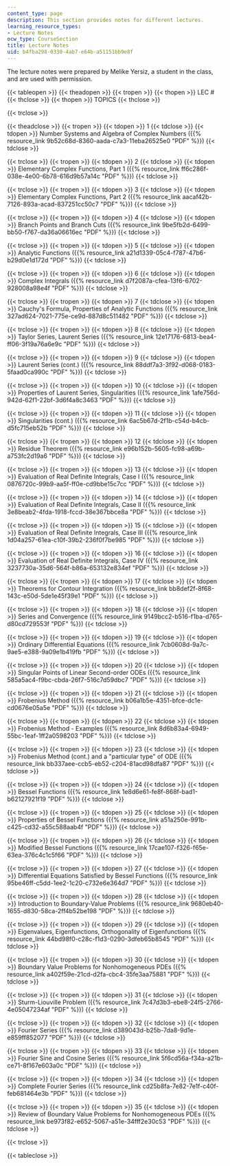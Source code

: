 ```yaml
---
content_type: page
description: This section provides notes for different lectures.
learning_resource_types:
- Lecture Notes
ocw_type: CourseSection
title: Lecture Notes
uid: b4fba298-0330-4ab7-e64b-a51151bb9e8f
---
```


The lecture notes were prepared by Melike Yersiz, a student in the class, and are used with permission.

{{< tableopen >}}
{{< theadopen >}}
{{< tropen >}}
{{< thopen >}}
LEC # 
{{< thclose >}}
{{< thopen >}}
TOPICS
{{< thclose >}}

{{< trclose >}}

{{< theadclose >}}
{{< tropen >}}
{{< tdopen >}}
1
{{< tdclose >}}
{{< tdopen >}}
Number Systems and Algebra of Complex Numbers ({{% resource_link 9b52c68d-8360-aada-c7a3-11eba26525e0 "PDF" %}})
{{< tdclose >}}

{{< trclose >}}
{{< tropen >}}
{{< tdopen >}}
2
{{< tdclose >}}
{{< tdopen >}}
Elementary Complex Functions, Part 1 ({{% resource_link ff6c286f-038e-4e00-6b78-616d9b57a14c "PDF" %}})
{{< tdclose >}}

{{< trclose >}}
{{< tropen >}}
{{< tdopen >}}
3
{{< tdclose >}}
{{< tdopen >}}
Elementary Complex Functions, Part 2 ({{% resource_link aacaf42b-7126-893a-acad-837251cc50c7 "PDF" %}})
{{< tdclose >}}

{{< trclose >}}
{{< tropen >}}
{{< tdopen >}}
4
{{< tdclose >}}
{{< tdopen >}}
Branch Points and Branch Cuts ({{% resource_link 9be5fb2d-6499-bb50-f767-da36a06616ec "PDF" %}})
{{< tdclose >}}

{{< trclose >}}
{{< tropen >}}
{{< tdopen >}}
5
{{< tdclose >}}
{{< tdopen >}}
Analytic Functions ({{% resource_link a21d1339-05c4-f787-47b6-b29d0e1d172d "PDF" %}})
{{< tdclose >}}

{{< trclose >}}
{{< tropen >}}
{{< tdopen >}}
6
{{< tdclose >}}
{{< tdopen >}}
Complex Integrals ({{% resource_link d7f2087a-cfea-13f6-6702-928008a98e4f "PDF" %}})
{{< tdclose >}}

{{< trclose >}}
{{< tropen >}}
{{< tdopen >}}
7
{{< tdclose >}}
{{< tdopen >}}
Cauchy's Formula, Properties of Analytic Functions ({{% resource_link 327ad624-7021-775e-ce9d-887d8c511482 "PDF" %}})
{{< tdclose >}}

{{< trclose >}}
{{< tropen >}}
{{< tdopen >}}
8
{{< tdclose >}}
{{< tdopen >}}
Taylor Series, Laurent Series ({{% resource_link 12e17176-6813-bea4-ff06-3f19a76a6e9c "PDF" %}})
{{< tdclose >}}

{{< trclose >}}
{{< tropen >}}
{{< tdopen >}}
9
{{< tdclose >}}
{{< tdopen >}}
Laurent Series (cont.) ({{% resource_link 88ddf7a3-3f92-d068-0183-5faad0ca990c "PDF" %}})
{{< tdclose >}}

{{< trclose >}}
{{< tropen >}}
{{< tdopen >}}
10
{{< tdclose >}}
{{< tdopen >}}
Properties of Laurent Series, Singularities ({{% resource_link 1afe756d-942d-62f1-22bf-3d6f4a8c3463 "PDF" %}})
{{< tdclose >}}

{{< trclose >}}
{{< tropen >}}
{{< tdopen >}}
11
{{< tdclose >}}
{{< tdopen >}}
Singularities (cont.) ({{% resource_link 6ac5b67d-2f1b-c54d-b4cb-d5fc715eb52b "PDF" %}})
{{< tdclose >}}

{{< trclose >}}
{{< tropen >}}
{{< tdopen >}}
12
{{< tdclose >}}
{{< tdopen >}}
Residue Theorem ({{% resource_link e96b152b-5605-fc98-a69b-a753fc2d19a6 "PDF" %}})
{{< tdclose >}}

{{< trclose >}}
{{< tropen >}}
{{< tdopen >}}
13
{{< tdclose >}}
{{< tdopen >}}
Evaluation of Real Definite Integrals, Case I ({{% resource_link 0876720c-99b9-aa5f-ff0e-cd9bbe15c7cc "PDF" %}})
{{< tdclose >}}

{{< trclose >}}
{{< tropen >}}
{{< tdopen >}}
14
{{< tdclose >}}
{{< tdopen >}}
Evaluation of Real Definite Integrals, Case II ({{% resource_link 3e8beab2-4fda-1918-fccd-38e367bbce8a "PDF" %}})
{{< tdclose >}}

{{< trclose >}}
{{< tropen >}}
{{< tdopen >}}
15
{{< tdclose >}}
{{< tdopen >}}
Evaluation of Real Definite Integrals, Case III ({{% resource_link 1d04a257-61ea-c10f-39b2-236f0f7be985 "PDF" %}})
{{< tdclose >}}

{{< trclose >}}
{{< tropen >}}
{{< tdopen >}}
16
{{< tdclose >}}
{{< tdopen >}}
Evaluation of Real Definite Integrals, Case IV ({{% resource_link 3237730a-35d6-564f-b86a-653132e834ef "PDF" %}})
{{< tdclose >}}

{{< trclose >}}
{{< tropen >}}
{{< tdopen >}}
17
{{< tdclose >}}
{{< tdopen >}}
Theorems for Contour Integration ({{% resource_link bb8def2f-8f68-143c-e50d-5de1e45f39e1 "PDF" %}})
{{< tdclose >}}

{{< trclose >}}
{{< tropen >}}
{{< tdopen >}}
18
{{< tdclose >}}
{{< tdopen >}}
Series and Convergence ({{% resource_link 9149bcc2-b516-f1ba-d765-d80cd729553f "PDF" %}})
{{< tdclose >}}

{{< trclose >}}
{{< tropen >}}
{{< tdopen >}}
19
{{< tdclose >}}
{{< tdopen >}}
Ordinary Differential Equations ({{% resource_link 7cb0608d-9a7c-9ae5-e388-9a09e1b419fb "PDF" %}})
{{< tdclose >}}

{{< trclose >}}
{{< tropen >}}
{{< tdopen >}}
20
{{< tdclose >}}
{{< tdopen >}}
Singular Points of Linear Second-order ODEs ({{% resource_link 585a5ac4-f9bc-cbda-26f7-516c7d59dbc7 "PDF" %}})
{{< tdclose >}}

{{< trclose >}}
{{< tropen >}}
{{< tdopen >}}
21
{{< tdclose >}}
{{< tdopen >}}
Frobenius Method ({{% resource_link b06a1b5e-4351-bfce-dc1e-cd0676e05a5e "PDF" %}})
{{< tdclose >}}

{{< trclose >}}
{{< tropen >}}
{{< tdopen >}}
22
{{< tdclose >}}
{{< tdopen >}}
Frobenius Method - Examples ({{% resource_link 8d6b83a4-6949-55bc-1eaf-1ff2a0598203 "PDF" %}})
{{< tdclose >}}

{{< trclose >}}
{{< tropen >}}
{{< tdopen >}}
23
{{< tdclose >}}
{{< tdopen >}}
Frobenius Method (cont.) and a "particular type" of ODE ({{% resource_link bb337aee-ccb5-eb52-c204-81acd98dfa87 "PDF" %}})
{{< tdclose >}}

{{< trclose >}}
{{< tropen >}}
{{< tdopen >}}
24
{{< tdclose >}}
{{< tdopen >}}
Bessel Functions ({{% resource_link 1e8d6e61-fe8f-868f-bad1-b62127921f19 "PDF" %}})
{{< tdclose >}}

{{< trclose >}}
{{< tropen >}}
{{< tdopen >}}
25
{{< tdclose >}}
{{< tdopen >}}
Properties of Bessel Functions ({{% resource_link a51a250e-991b-c425-cd32-a55c588aab4f "PDF" %}})
{{< tdclose >}}

{{< trclose >}}
{{< tropen >}}
{{< tdopen >}}
26
{{< tdclose >}}
{{< tdopen >}}
Modified Bessel Functions ({{% resource_link 17cae107-f326-f65e-63ea-376c4c1c5f66 "PDF" %}})
{{< tdclose >}}

{{< trclose >}}
{{< tropen >}}
{{< tdopen >}}
27
{{< tdclose >}}
{{< tdopen >}}
Differential Equations Satisfied by Bessel Functions ({{% resource_link 95be46ff-c5dd-1ee2-1c20-c732e6e364d7 "PDF" %}})
{{< tdclose >}}

{{< trclose >}}
{{< tropen >}}
{{< tdopen >}}
28
{{< tdclose >}}
{{< tdopen >}}
Introduction to Boundary-Value Problems ({{% resource_link 9680eb40-1655-d830-58ca-2ff4b52be198 "PDF" %}})
{{< tdclose >}}

{{< trclose >}}
{{< tropen >}}
{{< tdopen >}}
29
{{< tdclose >}}
{{< tdopen >}}
Eigenvalues, Eigenfunctions, Orthogonality of Eigenfunctions ({{% resource_link 44bd98f0-c28c-f1d3-0290-3dfeb65b8545 "PDF" %}})
{{< tdclose >}}

{{< trclose >}}
{{< tropen >}}
{{< tdopen >}}
30
{{< tdclose >}}
{{< tdopen >}}
Boundary Value Problems for Nonhomogeneous PDEs ({{% resource_link a402f59e-21cd-d2fa-cbc4-35fe3aa75881 "PDF" %}})
{{< tdclose >}}

{{< trclose >}}
{{< tropen >}}
{{< tdopen >}}
31
{{< tdclose >}}
{{< tdopen >}}
Sturm-Liouville Problem ({{% resource_link 7c47d3b3-ebe8-24f5-2766-4e05047234af "PDF" %}})
{{< tdclose >}}

{{< trclose >}}
{{< tropen >}}
{{< tdopen >}}
32
{{< tdclose >}}
{{< tdopen >}}
Fourier Series ({{% resource_link d389043d-b25b-7da8-9d1e-e859ff852077 "PDF" %}})
{{< tdclose >}}

{{< trclose >}}
{{< tropen >}}
{{< tdopen >}}
33
{{< tdclose >}}
{{< tdopen >}}
Fourier Sine and Cosine Series ({{% resource_link 5f6cd56a-f34a-a21b-ce71-8f167e603a0c "PDF" %}})
{{< tdclose >}}

{{< trclose >}}
{{< tropen >}}
{{< tdopen >}}
34
{{< tdclose >}}
{{< tdopen >}}
Complete Fourier Series ({{% resource_link cd25b8fa-7e82-7e1f-c40f-feb681464e3b "PDF" %}})
{{< tdclose >}}

{{< trclose >}}
{{< tropen >}}
{{< tdopen >}}
35
{{< tdclose >}}
{{< tdopen >}}
Review of Boundary Value Problems for Nonhomogeneous PDEs ({{% resource_link be973f82-e652-5067-a51e-34fff2e30c53 "PDF" %}})
{{< tdclose >}}

{{< trclose >}}

{{< tableclose >}}